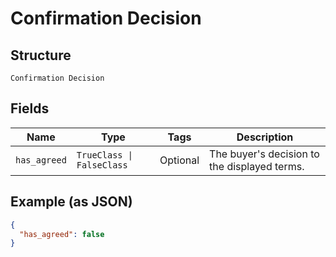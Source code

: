 
# Confirmation Decision

## Structure

`Confirmation Decision`

## Fields

| Name | Type | Tags | Description |
|  --- | --- | --- | --- |
| `has_agreed` | `TrueClass \| FalseClass` | Optional | The buyer's decision to the displayed terms. |

## Example (as JSON)

```json
{
  "has_agreed": false
}
```

